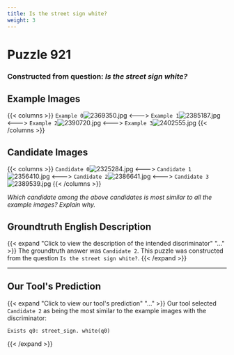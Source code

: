 ```yaml
---
title: Is the street sign white?
weight: 3
---
```


# Puzzle 921
### Constructed from question: _Is the street sign white?_


## Example Images
{{< columns >}}
`Example 0`![2369350.jpg](/gqa_images/2369350.jpg)
<--->
`Example 1`![2385187.jpg](/gqa_images/2385187.jpg)
<--->
`Example 2`![2390720.jpg](/gqa_images/2390720.jpg)
<--->
`Example 3`![2402555.jpg](/gqa_images/2402555.jpg)
{{< /columns >}}

## Candidate Images
{{< columns >}}
`Candidate 0`![2325284.jpg](/gqa_images/2325284.jpg)
<--->
`Candidate 1`![2356410.jpg](/gqa_images/2356410.jpg)
<--->
`Candidate 2`![2386641.jpg](/gqa_images/2386641.jpg)
<--->
`Candidate 3`![2389539.jpg](/gqa_images/2389539.jpg)
{{< /columns >}}

*Which candidate among the above candidates is most similar to all the example images? Explain why.*

## Groundtruth English Description

{{< expand "Click to view the description of the intended discriminator" "..." >}}
The groundtruth answer was `Candidate 2`. This puzzle was constructed from the question `Is the street sign white?`.
{{< /expand >}}

---

## Our Tool's Prediction

{{< expand "Click to view our tool's prediction" "..." >}}
Our tool selected `Candidate 2` as being the most similar to the example images with the discriminator:
```plaintext
Exists q0: street_sign. white(q0)
```
{{< /expand >}}
